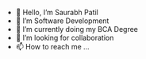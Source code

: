 - 👋 Hello, I’m Saurabh Patil
- 👀 I’m Software Development
- 🌱 I’m currently doing my BCA Degree
- 💞️ I’m looking for collaboration
- 📫 How to reach me ...

<!---
saurabhpatil78/saurabhpatil78 is a ✨ special ✨ repository because its `README.md` (this file) appears on your GitHub profile.
You can click the Preview link to take a look at your changes.
--->
